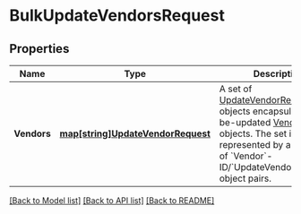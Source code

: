 # BulkUpdateVendorsRequest

## Properties

 Name        | Type                                                         | Description                                                                                                                                                                                                                                    | Notes             
-------------|--------------------------------------------------------------|------------------------------------------------------------------------------------------------------------------------------------------------------------------------------------------------------------------------------------------------|-------------------
 **Vendors** | [**map[string]UpdateVendorRequest**](UpdateVendorRequest.md) | A set of [UpdateVendorRequest](entity:UpdateVendorRequest) objects encapsulating to-be-updated [Vendor](entity:Vendor) objects. The set is represented by  a collection of &#x60;Vendor&#x60;-ID/&#x60;UpdateVendorRequest&#x60;-object pairs. | [default to null] 

[[Back to Model list]](../README.md#documentation-for-models) [[Back to API list]](../README.md#documentation-for-api-endpoints) [[Back to README]](../README.md)

